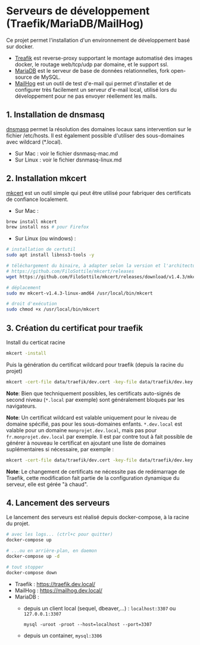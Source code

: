 # Serveurs de développement (Traefik/MariaDB/MailHog)

Ce projet permet l'installation d'un environnement de développement basé sur docker.

- [Treafik](https://doc.traefik.io/traefik/) est reverse-proxy supportant le montage automatisé des images docker, le routage web/tcp/udp par domaine, et le support ssl.
- [MariaDB](https://mariadb.org/) est le serveur de base de données relationnelles, fork open-source de MySQL.
- [MailHog](https://github.com/mailhog/MailHog) est un outil de test d'e-mail qui permet d'installer et de configurer très facilement un serveur d'e-mail local, utilisé lors du développement pour ne pas envoyer réellement les mails.

## 1. Installation de dnsmasq

[dnsmasq](https://thekelleys.org.uk/gitweb/?p=dnsmasq.git;a=summary) permet la résolution des domaines locaux sans intervention sur le fichier /etc/hosts. Il est également possible d'utiliser des sous-domaines avec wildcard (*.local).

- Sur Mac : voir le fichier dsnmasq-mac.md
- Sur Linux : voir le fichier dsnmasq-linux.md

## 2. Installation mkcert

[mkcert](https://mkcert.dev/) est un outil simple qui peut être utilisé pour fabriquer des certificats de confiance localement.

- Sur Mac :

```sh
brew install mkcert
brew install nss # pour Firefox
```

- Sur Linux (ou windows) :

```sh
# installation de certutil
sudo apt install libnss3-tools -y

# téléchargement du binaire, à adapter selon la version et l'architecture
# https://github.com/FiloSottile/mkcert/releases
wget https://github.com/FiloSottile/mkcert/releases/download/v1.4.3/mkcert-v1.4.3-linux-amd64

# déplacement
sudo mv mkcert-v1.4.3-linux-amd64 /usr/local/bin/mkcert

# droit d'exécution
sudo chmod +x /usr/local/bin/mkcert
```

## 3. Création du certificat pour traefik

Install du certicat racine

```sh
mkcert -install
```

Puis la génération du certificat wildcard pour traefik (depuis la racine du projet)

```sh
mkcert -cert-file data/traefik/dev.cert -key-file data/traefik/dev.key "*.dev.local"
```

**Note**: Bien que techniquement possibles, les certificats auto-signés de second niveau (`*.local` par exemple) sont généralement bloqués par les navigateurs.

**Note**: Un certificat wildcard est valable uniquement pour le niveau de domaine spécifié, pas pour les sous-domaines enfants. `*.dev.local` est valable pour un domaine `monprojet.dev.local`, mais pas pour `fr.monprojet.dev.local` par exemple. Il est par contre tout à fait possible de générer à nouveau le certificat en ajoutant une liste de domaines suplémentaires si nécessaire, par exemple :

```sh
mkcert -cert-file data/traefik/dev.cert -key-file data/traefik/dev.key "*.dev.local" "*.monprojet.dev.local"
```

**Note**: Le changement de certificats ne nécessite pas de redémarrage de Traefik, cette modification fait partie de la configuration dynamique du serveur, elle est gérée "à chaud".

## 4. Lancement des serveurs

Le lancement des serveurs est réalisé depuis docker-compose, à la racine du projet.

```sh
# avec les logs... (ctrl+c pour quitter)
docker-compose up

# ...ou en arrière-plan, en daemon
docker-compose up -d

# tout stopper
docker-compose down
```

- Traefik  : https://traefik.dev.local/
- MailHog : https://mailhog.dev.local/
- MariaDB :
    - depuis un client local (sequel, dbeaver,...) : `localhost:3307` ou `127.0.0.1:3307`
  	  
      `mysql -uroot -proot --host=localhost --port=3307`
  
    - depuis un container, `mysql:3306`
